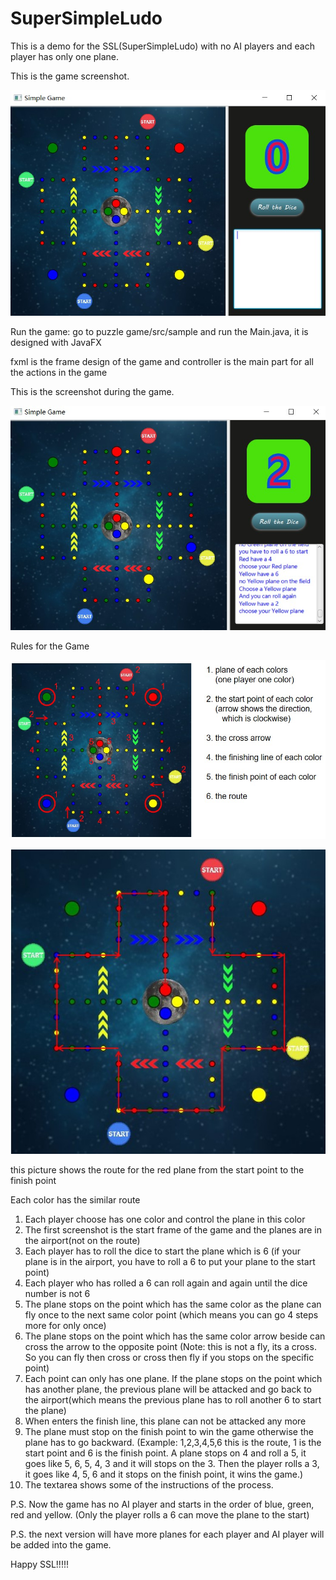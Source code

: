 # SuperSimpleLudo

This is a demo for the SSL(SuperSimpleLudo) with no AI players and each player has only one plane.

This is the game screenshot.

![image](https://github.com/wearewar3/SuperSimpleLudo/raw/master/gameeScreen.jpg)

Run the game: go to puzzle game/src/sample and run the Main.java, it is designed with JavaFX

fxml is the frame design of the game and controller is the main part for all the actions in the game

This is the screenshot during the game.

![image](https://github.com/wearewar3/SuperSimpleLudo/raw/master/gameInPlay.jpg)


Rules for the Game

![image](https://github.com/wearewar3/SuperSimpleLudo/raw/master/gameInfo2.jpg)

![image](https://github.com/wearewar3/SuperSimpleLudo/raw/master/redRoute.jpg)

this picture shows the route for the red plane from the start point to the finish point

Each color has the similar route


1. Each player choose has one color and control the plane in this color
2. The first screenshot is the start frame of the game and the planes are in the airport(not on the route)
3. Each player has to roll the dice to start the plane which is 6 
   (if your plane is in the airport, you have to roll a 6 to put your plane to the start point)
4. Each player who has rolled a 6 can roll again and again until the dice number is not 6
5. The plane stops on the point which has the same color as the plane can fly once to the next same color point 
   (which means you can go 4 steps more for only once)
6. The plane stops on the point which has the same color arrow beside can cross the arrow to the opposite point
   (Note: this is not a fly, its a cross. So you can fly then cross or cross then fly if you stops on the specific point)
7. Each point can only has one plane. If the plane stops on the point which has another plane, the previous plane will be attacked and go  back to the airport(which means the previous plane has to roll another 6 to start the plane)
8. When enters the finish line, this plane can not be attacked any more
9. The plane must stop on the finish point to win the game otherwise the plane has to go backward.
   (Example: 1,2,3,4,5,6 this is the route, 1 is the start point and 6 is the finish point. A plane stops on 4 and roll a 5, it goes like 5, 6, 5, 4, 3 and it will stops on the 3. Then the player rolls a 3, it goes like 4, 5, 6 and it stops on the finish point, it wins the game.)
10. The textarea shows some of the instructions of the process.

P.S. Now the game has no AI player and starts in the order of blue, green, red and yellow. (Only the player rolls a 6 can move the plane to the start)

P.S. the next version will have more planes for each player and AI player will be added into the game.

Happy SSL!!!!!
